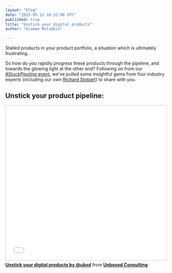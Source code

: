 ```yaml
---
layout: "blog"
date: "2015-05-12 16:32:00 UTC"
published: true
title: "Unstick your digital products"
author: "Graeme McCubbin"

---
```


Stalled products in your product portfolio, a situation which is ultimately frustrating.<br/>

So how do you rapidly progress these products through the pipeline, and towards the glowing light at the other end? Following on from our [<i>#StuckPipeline</i> event](https://www.unboxedconsulting.com/blog/ubxd-event-kicking-the-cobwebs-out-of-your-stuck-digital-product-pipeline), we've pulled some insightful gems from four industry experts (including our own [Richard Stobart](https://www.unboxedconsulting.com/people/richard-stobart)) to share with you.<br/>

<h2>Unstick your product pipeline:</h2>

<iframe src="//www.slideshare.net/slideshow/embed_code/key/1alAjPxirB19t8" width="595" height="485" frameborder="0" marginwidth="0" marginheight="0" scrolling="no" style="border:1px solid #CCC; border-width:1px; margin-bottom:5px; max-width: 100%;" allowfullscreen> </iframe> <div style="margin-bottom:5px"> <strong> <a href="//www.slideshare.net/UBXD/unstick-your-digital-products-48003039" title="Unstick your digital products by @ubxd" target="_blank">Unstick your digital products by @ubxd</a> </strong> from <strong><a href="//www.slideshare.net/UBXD" target="_blank">Unboxed Consulting</a></strong> </div>
